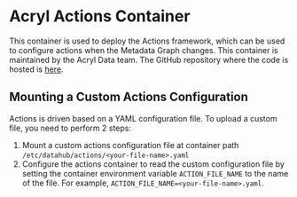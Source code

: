 # Acryl Actions Container

This container is used to deploy the Actions framework, which can be used to configure actions when the Metadata Graph changes.
This container is maintained by the Acryl Data team. The GitHub repository where the code is hosted is [here](https://github.com/acryldata/trigger-happy). 

## Mounting a Custom Actions Configuration

Actions is driven based on a YAML configuration file. To upload a custom file, you need to perform 2 steps:

1. Mount a custom actions configuration file at container path `/etc/datahub/actions/<your-file-name>.yaml`
2. Configure the actions container to read the custom configuration file by setting the container environment variable `ACTION_FILE_NAME` to the name of the file.
For example, `ACTION_FILE_NAME=<your-file-name>.yaml`. 